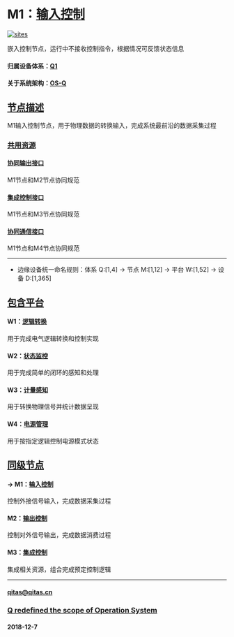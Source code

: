 ﻿# M1：[输入控制](https://github.com/OS-Q/M1) 

[![sites](OS-Q/OS-Q.png)](http://www.OS-Q.com)

嵌入控制节点，运行中不接收控制指令，根据情况可反馈状态信息

#### 归属设备体系：[Q1](https://github.com/OS-Q/Q1)

#### 关于系统架构：[OS-Q](https://github.com/OS-Q/OS-Q)


## [节点描述](https://github.com/OS-Q/M1/wiki) 

M1输入控制节点，用于物理数据的转换输入，完成系统最前沿的数据采集过程

### [共用资源](https://github.com/OS-Q/M1/wiki) 

#### [协同输出接口](M2/)

M1节点和M2节点协同规范

#### [集成控制接口](M3/)

M1节点和M3节点协同规范

#### [协同通信接口](M4/)

M1节点和M4节点协同规范

---

- 边缘设备统一命名规则：体系 Q:[1,4] -> 节点 M:[1,12] -> 平台 W:[1,52] -> 设备 D:[1,365]

## [包含平台](https://github.com/OS-Q/M1/wiki) 

#### W1：[逻辑转换](https://github.com/OS-Q/W1)

用于完成电气逻辑转换和控制实现

#### W2：[状态监控](https://github.com/OS-Q/W2)

用于完成简单的闭环的感知和处理

#### W3：[计量感知](https://github.com/OS-Q/W3)

用于转换物理信号并统计数据呈现

#### W4：[电源管理](https://github.com/OS-Q/W4)

用于按指定逻辑控制电源模式状态

## [同级节点](https://github.com/OS-Q/Q1/wiki/)

#### -> M1：[输入控制](https://github.com/OS-Q/M1)

控制外接信号输入，完成数据采集过程

#### M2：[输出控制](https://github.com/OS-Q/M2)

控制对外信号输出，完成数据消费过程

#### M3：[集成控制](https://github.com/OS-Q/M3)

集成相关资源，组合完成预定控制逻辑

---

####  qitas@qitas.cn
###  [Q redefined the scope of Operation System](http://www.OS-Q.com)
####  2018-12-7
